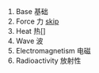 1. Base 基础
2. Force 力 [skip](./Physics-Lesson-1.md)
3. Heat 热[]
4. Wave 波
5. Electromagnetism 电磁
6. Radioactivity 放射性

